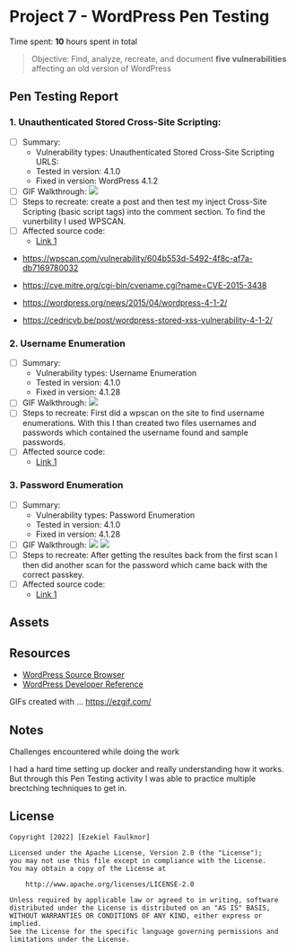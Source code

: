 # Project 7 - WordPress Pen Testing

Time spent: **10** hours spent in total

> Objective: Find, analyze, recreate, and document **five vulnerabilities** affecting an old version of WordPress

## Pen Testing Report

### 1. Unauthenticated Stored Cross-Site Scripting: 


- [ ] Summary: 
  - Vulnerability types: Unauthenticated Stored Cross-Site Scripting URLS:
  - Tested in version: 4.1.0
  - Fixed in version: WordPress 4.1.2 
- [ ] GIF Walkthrough: 
![](ezgif.com-gif-maker(1).gif)
- [ ] Steps to recreate: create a post and then test my inject Cross-Site Scripting (basic script tags) into the comment section. To find the vunerbility I used WPSCAN.
- [ ] Affected source code:
  - [Link 1](https://core.trac.wordpress.org/browser/tags/version/src/source_file.php)
  
- https://wpscan.com/vulnerability/604b553d-5492-4f8c-af7a-db7169780032     
 - https://cve.mitre.org/cgi-bin/cvename.cgi?name=CVE-2015-3438

 - https://wordpress.org/news/2015/04/wordpress-4-1-2/
 - https://cedricvb.be/post/wordpress-stored-xss-vulnerability-4-1-2/
  
### 2. Username Enumeration

- [ ] Summary: 
  - Vulnerability types: Username Enumeration
  - Tested in version: 4.1.0
  - Fixed in version: 4.1.28
- [ ] GIF Walkthrough: 
![](ezgif.com-gif-maker(1)%20copy.gif)
- [ ] Steps to recreate: First did a wpscan on the site to find username enumerations. With this I than created two files usernames and passwords which contained the username found and sample passwords. 
- [ ] Affected source code:
  - [Link 1](https://core.trac.wordpress.org/browser/tags/version/src/source_file.php)

### 3. Password Enumeration

- [ ] Summary: 
  - Vulnerability types: Password Enumeration
  - Tested in version: 4.1.0
  - Fixed in version: 4.1.28
- [ ] GIF Walkthrough: ![](Screen%20Shot%202022-11-02%20at%207.54.02%20PM.png)
![](ezgif.com-gif-maker(1)%20copy%202.gif)
- [ ] Steps to recreate: After getting the resultes back from the first scan I then did another scan for the password which came back with the correct passkey. 
- [ ] Affected source code:
  - [Link 1](https://core.trac.wordpress.org/browser/tags/version/src/source_file.php)


## Assets

## Resources

- [WordPress Source Browser](https://core.trac.wordpress.org/browser/)
- [WordPress Developer Reference](https://developer.wordpress.org/reference/)

GIFs created with  ...
https://ezgif.com/ 
<!-- Recommended GIF Tools:
[Kap](https://getkap.co/) for macOS
[ScreenToGif](https://www.screentogif.com/) for Windows
[peek](https://github.com/phw/peek) for Linux. -->

## Notes

Challenges encountered while doing the work

I had a hard time setting up docker and really understanding how it works. But through this Pen Testing activity I was able to practice multiple brectching techniques to get in. 


## License

    Copyright [2022] [Ezekiel Faulknor]

    Licensed under the Apache License, Version 2.0 (the "License");
    you may not use this file except in compliance with the License.
    You may obtain a copy of the License at

        http://www.apache.org/licenses/LICENSE-2.0

    Unless required by applicable law or agreed to in writing, software
    distributed under the License is distributed on an "AS IS" BASIS,
    WITHOUT WARRANTIES OR CONDITIONS OF ANY KIND, either express or implied.
    See the License for the specific language governing permissions and
    limitations under the License.
